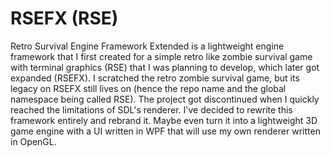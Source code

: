 # RSEFX (RSE)
Retro Survival Engine Framework Extended is a lightweight engine framework that I first created for a simple retro like zombie survival game with terminal graphics (RSE) that I was planning to develop, which later got expanded (RSEFX). I scratched the retro zombie survival game, but its legacy on RSEFX still lives on (hence the repo name and the global namespace being called RSE).
The project got discontinued when I quickly reached the limitations of SDL's renderer. I've decided to rewrite this framework entirely and rebrand it. Maybe even turn it into a lightweight 3D game engine with a UI written in WPF that will use my own renderer written in OpenGL.
